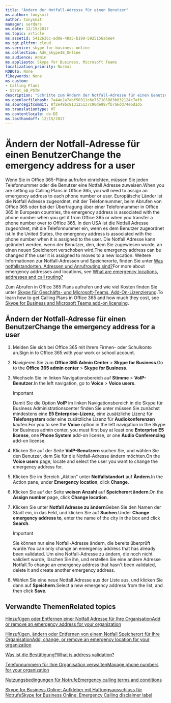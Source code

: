 ```yaml
---
title: "Ändern der Notfall-Adresse für einen Benutzer"
ms.author: tonysmit
author: tonysmit
manager: serdars
ms.date: 12/15/2017
ms.topic: article
ms.assetid: 5412636c-ad0e-48a5-b199-5925156abee4
ms.tgt.pltfrm: cloud
ms.service: skype-for-business-online
ms.collection: Adm_Skype4B_Online
ms.audience: Admin
ms.appliesto: Skype for Business, Microsoft Teams
localization_priority: Normal
ROBOTS: None
f1keywords: None
ms.custom:
- Calling Plans
- Strat_SB_PSTN
description: "Schritte zum Ändern der Notfall-Adresse für einen Benutzer zum Arbeiten mit im Public Switched Telephone Network, (PSTN) in den USA und Europa angezeigt. "
ms.openlocfilehash: 7a44e2a7abf50311c6e737185883b832124c7afb
ms.sourcegitcommit: 8f2e49bc813125137c90de997fb7a6dd74e6d1d5
ms.translationtype: MT
ms.contentlocale: de-DE
ms.lasthandoff: 12/15/2017
---
```

# <a name="change-the-emergency-address-for-a-user"></a><span data-ttu-id="b3b45-103">Ändern der Notfall-Adresse für einen Benutzer</span><span class="sxs-lookup"><span data-stu-id="b3b45-103">Change the emergency address for a user</span></span>

<span data-ttu-id="b3b45-104">Wenn Sie in Office 365-Pläne aufrufen einrichten, müssen Sie jeden Telefonnummer oder die Benutzer eine Notfall Adresse zuweisen.</span><span class="sxs-lookup"><span data-stu-id="b3b45-104">When you are setting up Calling Plans in Office 365, you will need to assign an emergency address to each phone number or user.</span></span> <span data-ttu-id="b3b45-105">Europäische Länder ist die Notfall Adresse zugeordnet, mit der Telefonnummer, beim Abrufen von Office 365 oder bei der Übertragung über einer Telefonnummer in Office 365.</span><span class="sxs-lookup"><span data-stu-id="b3b45-105">In European countries, the emergency address is associated with the phone number when you get it from Office 365 or when you transfer a phone number over to Office 365.</span></span> <span data-ttu-id="b3b45-106">In den USA ist die Notfall Adresse zugeordnet, mit die Telefonnummer ein, wenn es dem Benutzer zugeordnet ist.</span><span class="sxs-lookup"><span data-stu-id="b3b45-106">In the United States, the emergency address is associated with the phone number when it is assigned to the user.</span></span> <span data-ttu-id="b3b45-107">Die Notfall Adresse kann geändert werden, wenn der Benutzer, den, dem Sie zugewiesen wurde, an einen neuen Speicherort verschoben wird.</span><span class="sxs-lookup"><span data-stu-id="b3b45-107">The emergency address can be changed if the user it is assigned to moves to a new location.</span></span> <span data-ttu-id="b3b45-108">Weitere Informationen zur Notfall-Adressen und Speicherorte, finden Sie unter [Was notfallstandorten, Adressen und Anrufrouting sind?](what-are-emergency-locations-addresses-and-call-routing.md)</span><span class="sxs-lookup"><span data-stu-id="b3b45-108">For more about emergency addresses and locations, see [What are emergency locations, addresses and call routing?](what-are-emergency-locations-addresses-and-call-routing.md)</span></span>
  
<span data-ttu-id="b3b45-109">Zum Abrufen in Office 365 Plans aufrufen und wie viel Kosten finden Sie unter [Skype für Geschäfts- und Microsoft-Teams, Add-On-Lizenzierung](../skype-for-business-and-microsoft-teams-add-on-licensing/skype-for-business-and-microsoft-teams-add-on-licensing.md).</span><span class="sxs-lookup"><span data-stu-id="b3b45-109">To learn how to get Calling Plans in Office 365 and how much they cost, see [Skype for Business and Microsoft Teams add-on licensing](../skype-for-business-and-microsoft-teams-add-on-licensing/skype-for-business-and-microsoft-teams-add-on-licensing.md).</span></span>
  
## <a name="change-the-emergency-address-for-a-user"></a><span data-ttu-id="b3b45-110">Ändern der Notfall-Adresse für einen Benutzer</span><span class="sxs-lookup"><span data-stu-id="b3b45-110">Change the emergency address for a user</span></span>

1. <span data-ttu-id="b3b45-111">Melden Sie sich bei Office 365 mit Ihrem Firmen- oder Schulkonto an.</span><span class="sxs-lookup"><span data-stu-id="b3b45-111">Sign in to Office 365 with your work or school account.</span></span>
    
2. <span data-ttu-id="b3b45-112">Navigieren Sie zum **Office 365 Admin Center** > **Skype for Business**.</span><span class="sxs-lookup"><span data-stu-id="b3b45-112">Go to the **Office 365 admin center** > **Skype for Business**.</span></span>
    
3. <span data-ttu-id="b3b45-113">Wechseln Sie im linken Navigationsbereich auf **Stimme** > **VoIP-Benutzer**.</span><span class="sxs-lookup"><span data-stu-id="b3b45-113">In the left navigation, go to **Voice** > **Voice users**.</span></span>
    
    > [!IMPORTANT]
    > <span data-ttu-id="b3b45-114">Damit Sie die Option **VoIP** im linken Navigationsbereich in die Skype für Business Administrationscenter finden Sie unter müssen Sie zunächst mindestens eine **E5 Enterprise-Lizenz**, eine zusätzliche Lizenz für **Telefonsystem** oder eine zusätzliche Lizenz für **Audiokonferenzen** kaufen.</span><span class="sxs-lookup"><span data-stu-id="b3b45-114">For you to see the **Voice** option in the left navigation in the Skype for Business admin center, you must first buy at least one **Enterprise E5 license**, one **Phone System** add-on license, or one **Audio Conferencing** add-on license.</span></span>
    
4. <span data-ttu-id="b3b45-115">Klicken Sie auf der Seite **VoIP-Benutzern** suchen Sie, und wählen Sie den Benutzer, dem Sie für die Notfall-Adresse ändern möchten.</span><span class="sxs-lookup"><span data-stu-id="b3b45-115">On the **Voice users** page, locate and select the user you want to change the emergency address for.</span></span>
    
5. <span data-ttu-id="b3b45-116">Klicken Sie im Bereich „Aktion" unter **Notfallstandort** auf **Ändern**.</span><span class="sxs-lookup"><span data-stu-id="b3b45-116">In the Action pane, under **Emergency location**, click **Change**.</span></span>
    
6. <span data-ttu-id="b3b45-117">Klicken Sie auf der Seite **weisen Anzahl** auf **Speicherort ändern**.</span><span class="sxs-lookup"><span data-stu-id="b3b45-117">On the **Assign number** page, click **Change location**.</span></span> 
    
7. <span data-ttu-id="b3b45-118">Klicken Sie unter **Notfall Adresse zu ändern**Geben Sie den Namen der Stadt ein, in das Feld, und klicken Sie auf **Suchen**.</span><span class="sxs-lookup"><span data-stu-id="b3b45-118">Under **Change emergency address to**, enter the name of the city in the box and click **Search**.</span></span>
    
    > [!IMPORTANT]
    > <span data-ttu-id="b3b45-119">Sie können nur eine Notfall-Adresse ändern, die bereits überprüft wurde.</span><span class="sxs-lookup"><span data-stu-id="b3b45-119">You can only change an emergency address that has already been validated.</span></span> <span data-ttu-id="b3b45-120">Um eine Notfall-Adresse zu ändern, die noch nicht validiert wurde, löschen Sie ihn, und erstellen Sie eine andere Adresse Notfall.</span><span class="sxs-lookup"><span data-stu-id="b3b45-120">To change an emergency address that hasn't been validated, delete it and create another emergency address.</span></span> 
  
8. <span data-ttu-id="b3b45-121">Wählen Sie eine neue Notfall Adresse aus der Liste aus, und klicken Sie dann auf **Speichern**.</span><span class="sxs-lookup"><span data-stu-id="b3b45-121">Select a new emergency address from the list, and then click **Save**.</span></span>
    
## <a name="related-topics"></a><span data-ttu-id="b3b45-122">Verwandte Themen</span><span class="sxs-lookup"><span data-stu-id="b3b45-122">Related topics</span></span>
[<span data-ttu-id="b3b45-123">Hinzufügen oder Entfernen einer Notfall Adresse für Ihre Organisation</span><span class="sxs-lookup"><span data-stu-id="b3b45-123">Add or remove an emergency address for your organization</span></span>](add-or-remove-an-emergency-address-for-your-organization.md)

[<span data-ttu-id="b3b45-124">Hinzufügen, ändern oder Entfernen von einem Notfall Speicherort für Ihre Organisation</span><span class="sxs-lookup"><span data-stu-id="b3b45-124">Add, change, or remove an emergency location for your organization</span></span>](add-change-or-remove-an-emergency-location-for-your-organization.md)

[<span data-ttu-id="b3b45-125">Was ist die Bestätigung?</span><span class="sxs-lookup"><span data-stu-id="b3b45-125">What is address validation?</span></span>](what-is-address-validation.md)

[<span data-ttu-id="b3b45-126">Telefonnummern für Ihre Organisation verwalten</span><span class="sxs-lookup"><span data-stu-id="b3b45-126">Manage phone numbers for your organization</span></span>](../what-are-calling-plans-in-office-365/manage-phone-numbers-for-your-organization/manage-phone-numbers-for-your-organization.md)

[<span data-ttu-id="b3b45-127">Nutzungsbedingungen für Notrufe</span><span class="sxs-lookup"><span data-stu-id="b3b45-127">Emergency calling terms and conditions</span></span>](emergency-calling-terms-and-conditions.md)

[<span data-ttu-id="b3b45-128">Skype for Business Online: Aufkleber mit Haftungsausschluss für Notrufe</span><span class="sxs-lookup"><span data-stu-id="b3b45-128">Skype for Business Online: Emergency Calling disclaimer label</span></span>](https://go.microsoft.com/fwlink/?LinkID=692099)